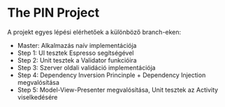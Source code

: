 # The PIN Project

A projekt egyes lépési elérhetőek a különböző branch-eken:

* Master: Alkalmazás naív implementációja
* Step 1: UI tesztek Espresso segítségével
* Step 2: Unit tesztek a Validator funkcióira
* Step 3: Szerver oldali validáció implementációja
* Step 4: Dependency Inversion Princinple + Dependency Injection megvalósítása
* Step 5: Model-View-Presenter megvalósítása, Unit tesztek az Activity viselkedésére

